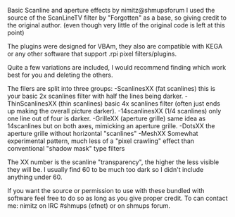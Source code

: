 Basic Scanline and aperture effects by nimitz@shmupsforumI used the source of the ScanLineTV filter by "Forgotten" as a base, so giving credit to the original author.(even though very little of the original code is left at this point)The plugins were designed for VBAm, they also are compatible with KEGA or any other software that support .rpi pixel filters/plugins.Quite a few variations are included, I would recommend finding which work best for you and deleting the others.The filers are split into three groups:	-ScanlinesXX (fat scanlines)		this is your basic 2x scanlines filter with half the lines being darker.	-ThinScanlinesXX (thin scanlines)		basic 4x scanlines filter (often just ends up making the overall picture darker).	-14scanlinesXX (1/4 scanlines)		only one line out of four is darker.	-GrilleXX (aperture grille)		same idea as 14scanlines but on both axes, mimicking an aperture grille.	-DotsXX		the aperture grille without horizontal "scanlines"	-MeshXX		Somewhat experimental pattern, much less of a "pixel crawling" effect than conventional "shadow mask" type filters	The XX number is the scanline "transparency", the higher the less visible they will be. I usually find 60 to be muchtoo dark so I didn't include anything under 60.If you want the source or permission to use with these bundled with software feel free to do so as long as you give proper credit.To can contact me: nimitz on IRC #shmups (efnet) or on shmups forum.